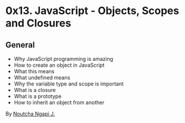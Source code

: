 # 0x13. JavaScript - Objects, Scopes and Closures

## General

 - Why JavaScript programming is amazing
 - How to create an object in JavaScript
 - What this means
 - What undefined means
 - Why the variable type and scope is important
 - What is a closure
 - What is a prototype
 - How to inherit an object from another

By [Noutcha Ngapi J.](https://github.com/noungajo)
